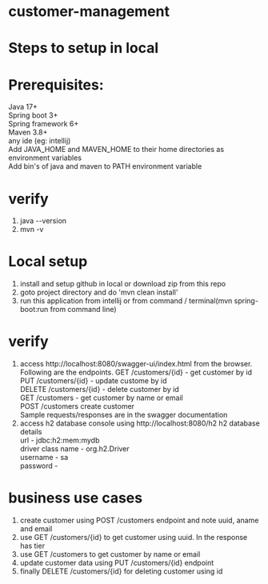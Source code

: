 # customer-management

# Steps to setup in local
# Prerequisites:
Java 17+  
Spring boot 3+  
Spring framework 6+  
Maven 3.8+  
any ide (eg: intellij)  
Add JAVA_HOME and MAVEN_HOME to their home directories as environment variables  
Add bin's of java and maven to PATH environment variable  
# verify
1. java --version  
2. mvn -v  
# Local setup  
1. install and setup github in local or download zip from this repo  
2. goto project directory and do 'mvn clean install'  
3. run this application from intellij or from command / terminal(mvn spring-boot:run from command line)  
# verify  
1. access http://localhost:8080/swagger-ui/index.html from the browser. Following are the endpoints.
   GET /customers/{id} - get customer by id  
   PUT /customers/{id} - update custome by id  
   DELETE /customers/{id} - delete customer by id  
   GET /customers - get customer by name or email  
   POST /customers create customer  
   Sample requests/responses are in the swagger documentation  
3. access h2 database console using http://localhost:8080/h2
   h2 database details  
   url - jdbc:h2:mem:mydb  
   driver class name - org.h2.Driver  
   username - sa  
   password -     

# business use cases  
1. create customer using POST /customers endpoint and note uuid, aname and email
2. use GET /customers/{id} to get customer using uuid. In the response has tier
3. use GET /customers to get customer by name or email
4. update customer data using PUT /customers/{id} endpoint
5. finally DELETE /customers/{id} for deleting customer using id


